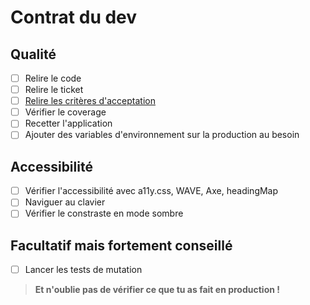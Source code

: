 # Contrat du dev

## Qualité

- [ ] Relire le code
- [ ] Relire le ticket
- [ ] [Relire les critères d'acceptation](https://github.com/anct-cnum/suite-gestionnaire-numerique/discussions/252)
- [ ] Vérifier le coverage
- [ ] Recetter l'application
- [ ] Ajouter des variables d'environnement sur la production au besoin

## Accessibilité

- [ ] Vérifier l'accessibilité avec a11y.css, WAVE, Axe, headingMap
- [ ] Naviguer au clavier
- [ ] Vérifier le constraste en mode sombre

## Facultatif mais fortement conseillé

- [ ] Lancer les tests de mutation

> **Et n'oublie pas de vérifier ce que tu as fait en production !**
